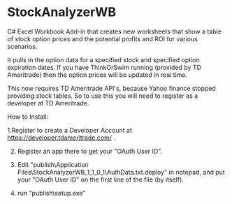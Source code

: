 # StockAnalyzerWB
C# Excel Workbook Add-in that creates new worksheets that show a table of stock option prices and the potential profits and ROI for various scenarios.

It pulls in the option data for a specified stock and specified option expiration dates.
If you have ThinkOrSwim running (provided by TD Ameritrade) then the option prices will be updated in real time.


This now requires TD Ameritrade API's, because Yahoo finance stopped providing stock tables. 
So to use this you will need to register as a developer at TD Ameritrade.


How to Install:

1.Register to create a Developer Account at https://developer.tdameritrade.com/ .

2. Register an app there to get your "OAuth User ID".

3. Edit  "publish\Application Files\StockAnalyzerWB_1_1_0_1\AuthData.txt.deploy" in notepad, and put your "OAuth User ID" on the first line of the file (by itself).

4. run "publish\setup.exe"
